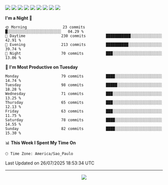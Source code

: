 <p>
  <img src="https://img.shields.io/badge/go-%2300ADD8.svg?style=for-the-badge&logo=go&logoColor=white">
  <img src="https://img.shields.io/badge/typescript-%23007ACC.svg?style=for-the-badge&logo=typescript&logoColor=white">
  <img src="https://img.shields.io/badge/node.js-6DA55F?style=for-the-badge&logo=node.js&logoColor=white">
  <img src="https://img.shields.io/badge/python-3670A0?style=for-the-badge&logo=python&logoColor=ffdd54">
  <img src="https://img.shields.io/badge/Laravel-FF2D20?style=for-the-badge&logo=laravel&logoColor=white">
  <img src="https://img.shields.io/badge/html5-%23E34F26.svg?style=for-the-badge&logo=html5&logoColor=white">
  <img src="https://img.shields.io/badge/css3-%231572B6.svg?style=for-the-badge&logo=css3&logoColor=white">
  <img src="https://img.shields.io/badge/tailwindcss-%2338B2AC.svg?style=for-the-badge&logo=tailwind-css&logoColor=white">
  <img src="https://img.shields.io/badge/AWS-%23FF9900.svg?style=for-the-badge&logo=amazon-aws&logoColor=white">
</p>

<!--START_SECTION:waka-->
**I'm a Night 🦉** 

```text
🌞 Morning                23 commits          █░░░░░░░░░░░░░░░░░░░░░░░░   04.29 % 
🌆 Daytime                230 commits         ███████████░░░░░░░░░░░░░░   42.91 % 
🌃 Evening                213 commits         ██████████░░░░░░░░░░░░░░░   39.74 % 
🌙 Night                  70 commits          ███░░░░░░░░░░░░░░░░░░░░░░   13.06 % 
```
📅 **I'm Most Productive on Tuesday** 

```text
Monday                   79 commits          ████░░░░░░░░░░░░░░░░░░░░░   14.74 % 
Tuesday                  98 commits          █████░░░░░░░░░░░░░░░░░░░░   18.28 % 
Wednesday                71 commits          ███░░░░░░░░░░░░░░░░░░░░░░   13.25 % 
Thursday                 65 commits          ███░░░░░░░░░░░░░░░░░░░░░░   12.13 % 
Friday                   63 commits          ███░░░░░░░░░░░░░░░░░░░░░░   11.75 % 
Saturday                 78 commits          ████░░░░░░░░░░░░░░░░░░░░░   14.55 % 
Sunday                   82 commits          ████░░░░░░░░░░░░░░░░░░░░░   15.30 % 
```


📊 **This Week I Spent My Time On** 

```text
🕑︎ Time Zone: America/Sao_Paulo
```


 Last Updated on 26/07/2025 18:53:34 UTC
<!--END_SECTION:waka-->

---
<p align="center">
  <img src="https://visitcount.itsvg.in/api?id=OrlatoDev&icon=0&color=12">
</p>
